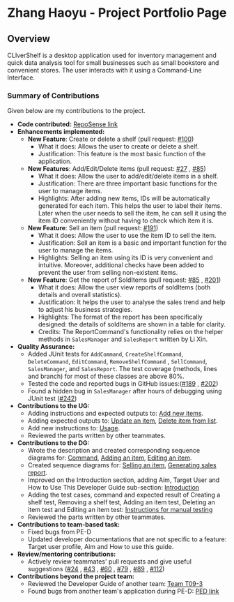 # Zhang Haoyu - Project Portfolio Page
## Overview
CLIverShelf is a desktop application used for inventory management and quick data analysis tool for small businesses
such as small bookstore and convenient stores. The user interacts with it using a Command-Line Interface.
### Summary of Contributions
Given below are my contributions to the project.
* **Code
  contributed:** [RepoSense link](https://nus-cs2113-ay2122s1.github.io/tp-dashboard/?search=haoyusimon&sort=groupTitle&sortWithin=title&since=2021-09-25&timeframe=commit&mergegroup=&groupSelect=groupByRepos&breakdown=true&checkedFileTypes=docs~functional-code~test-code~other)
* **Enhancements implemented:**
    * **New Feature**: Create or delete a shelf (pull request: [#100](https://github.com/AY2122S1-CS2113T-F11-4/tp/pull/100))
        * What it does: Allows the user to create or delete a shelf.
        * Justification: This feature is the most basic function of the application.
    * **New Features**: Add/Edit/Delete items (pull
      request: [#27](https://github.com/AY2122S1-CS2113T-F11-4/tp/pull/27)
      , [#85](https://github.com/AY2122S1-CS2113T-F11-4/tp/pull/85))
        * What it does: Allow the user to add/edit/delete items in a shelf.
        * Justification: There are three important basic functions for the user to manage items.
        * Highlights: After adding new items, IDs will be automatically generated for each item. This helps the user to label their items. Later when the user needs to sell the item, he can sell it using the item ID conveniently without having to check which item it is.
    * **New Feature**: Sell an item (pull request: [#191](https://github.com/AY2122S1-CS2113T-F11-4/tp/pull/191))
        * What it does: Allow the user to use the item ID to sell the item.
        * Justification: Sell an item is a basic and important function for the user to manage the items.
        * Highlights: Selling an item using its ID is very convenient and intuitive. Moreover, additional checks have
          been added to prevent the user from selling non-existent items.
    * **New Feature**: Get the report of SoldItems (pull
      request: [#85](https://github.com/AY2122S1-CS2113T-F11-4/tp/pull/85)
      , [#201](https://github.com/AY2122S1-CS2113T-F11-4/tp/pull/201))
        * What it does: Allow the user view reports of soldItems (both details and overall statistics).
        * Justification: It helps the user to analyse the sales trend and help to adjust his business strategies.
        * Highlights: The format of the report has been specifically designed: the details of soldItems are shown in a
          table for clarity.
        * Credits: The ReportCommand's functionality relies on the helper methods in `SalesManager` and `SalesReport`
          written by Li Xin.
* **Quality Assurance:**
    * Added JUnit tests for `AddCommand`, `CreateShelfCommand`, `DeleteCommand`, `EditCommand`, `RemoveShelfCommand`
      , `SellCommand`, `SalesManager`, and `SalesReport`. The test coverage (methods, lines and branch) for most of
      these classes are above 80%.
    * Tested the code and reported bugs in GitHub
      issues:([#189](https://github.com/AY2122S1-CS2113T-F11-4/tp/issues/189)
      , [#202](https://github.com/AY2122S1-CS2113T-F11-4/tp/issues/202))
    * Found a hidden bug in `SalesManager` after hours of debugging using JUnit
      test ([#242](https://github.com/AY2122S1-CS2113T-F11-4/tp/pull/242))
* **Contributions to the UG:**
    * Adding instructions and expected outputs to: [Add new items](https://ay2122s1-cs2113t-f11-4.github.io/tp/UserGuide.html#add-new-items).
    * Adding expected outputs to: [Update an item](https://ay2122s1-cs2113t-f11-4.github.io/tp/UserGuide.html#edit-an-item), [Delete item from list](https://ay2122s1-cs2113t-f11-4.github.io/tp/UserGuide.html#delete-an-item).
    * Add new instructions to: [Usage](https://ay2122s1-cs2113t-f11-4.github.io/tp/UserGuide.html#usage).
    * Reviewed the parts written by other teammates.
* **Contributions to the DG:**
    * Wrote the description and created corresponding sequence diagrams for: [Command](https://ay2122s1-cs2113t-f11-4.github.io/tp/DeveloperGuide.html#logic-subcomponent-command), [Adding an item](https://ay2122s1-cs2113t-f11-4.github.io/tp/DeveloperGuide.html#adding-an-item), [Editing an item](https://ay2122s1-cs2113t-f11-4.github.io/tp/DeveloperGuide.html#editing-an-item).
    * Created sequence diagrams for: [Selling an item](https://ay2122s1-cs2113t-f11-4.github.io/tp/DeveloperGuide.html#selling-an-item), [Generating sales report](https://ay2122s1-cs2113t-f11-4.github.io/tp/DeveloperGuide.html#generating-sales-report).
    * Improved on the Introduction section, adding Aim, Target User and How to Use This Developer Guide sub-section: [Introduction](https://ay2122s1-cs2113t-f11-4.github.io/tp/DeveloperGuide.html#introduction) 
    * Adding the test cases, command and expected result of Creating a shelf test, Removing a shelf test, Adding an item
      test, Deleting an item test and Editing an item test: [Instructions for manual testing](https://ay2122s1-cs2113t-f11-4.github.io/tp/DeveloperGuide.html#instructions-for-manual-testing)
    * Reviewed the parts written by other teammates.
* **Contributions to team-based task:**
    * Fixed bugs from PE-D
    * Updated developer documentations that are not specific to a feature: Target user profile, Aim and How to use this
      guide.
* **Review/mentoring contributions:**
    * Actively review teammates' pull requests and give useful
      suggestions ([#24](https://github.com/AY2122S1-CS2113T-F11-4/tp/pull/24)
      , [#43](https://github.com/AY2122S1-CS2113T-F11-4/tp/pull/43)
      , [#60](https://github.com/AY2122S1-CS2113T-F11-4/tp/pull/60)
      , [#79](https://github.com/AY2122S1-CS2113T-F11-4/tp/pull/79)
      , [#89](https://github.com/AY2122S1-CS2113T-F11-4/tp/pull/89)
      , [#112](https://github.com/AY2122S1-CS2113T-F11-4/tp/pull/112))
* **Contributions beyond the project team:**
    * Reviewed the Developer Guide of another team: [Team T09-3](https://github.com/nus-cs2113-AY2122S1/tp/pull/25)
    * Found bugs from another team's application during PE-D: [PED link](https://github.com/haoyusimon/ped/issues)
    